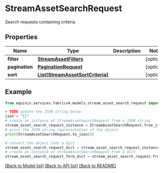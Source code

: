 # StreamAssetSearchRequest

Search requests containing criteria

## Properties

Name | Type | Description | Notes
------------ | ------------- | ------------- | -------------
**filter** | [**StreamAssetFilters**](StreamAssetFilters.md) |  | [optional] 
**pagination** | [**PaginationRequest**](PaginationRequest.md) |  | [optional] 
**sort** | [**List[StreamAssetSortCriteria]**](StreamAssetSortCriteria.md) |  | [optional] 

## Example

```python
from equinix.services.fabricv4.models.stream_asset_search_request import StreamAssetSearchRequest

# TODO update the JSON string below
json = "{}"
# create an instance of StreamAssetSearchRequest from a JSON string
stream_asset_search_request_instance = StreamAssetSearchRequest.from_json(json)
# print the JSON string representation of the object
print(StreamAssetSearchRequest.to_json())

# convert the object into a dict
stream_asset_search_request_dict = stream_asset_search_request_instance.to_dict()
# create an instance of StreamAssetSearchRequest from a dict
stream_asset_search_request_form_dict = stream_asset_search_request.from_dict(stream_asset_search_request_dict)
```
[[Back to Model list]](../README.md#documentation-for-models) [[Back to API list]](../README.md#documentation-for-api-endpoints) [[Back to README]](../README.md)


